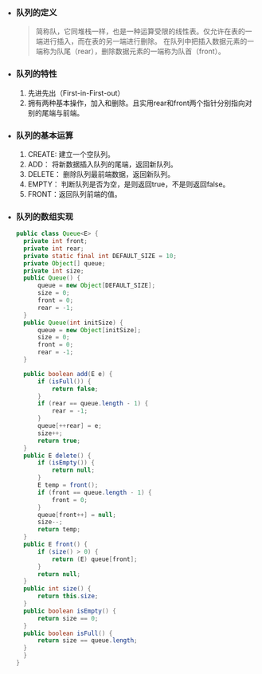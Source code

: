 - ### 队列的定义
  > 简称队，它同堆栈一样，也是一种运算受限的线性表。仅允许在表的一端进行插入，而在表的另一端进行删除。
  在队列中把插入数据元素的一端称为队尾（rear），删除数据元素的一端称为队首（front）。

- ### 队列的特性
  1. 先进先出（First-in-First-out）
  2. 拥有两种基本操作，加入和删除。且实用rear和front两个指针分别指向对别的尾端与前端。

- ### 队列的基本运算
  1. CREATE: 建立一个空队列。
  2. ADD： 将新数据插入队列的尾端，返回新队列。
  3. DELETE： 删除队列最前端数据，返回新队列。
  4. EMPTY： 判断队列是否为空，是则返回true，不是则返回false。
  5. FRONT：返回队列前端的值。
  
- ### 队列的数组实现
  ```java
  public class Queue<E> {
  	private int front;
  	private int rear;
  	private static final int DEFAULT_SIZE = 10;
  	private Object[] queue;
  	private int size;
  	public Queue() {
  		queue = new Object[DEFAULT_SIZE];
  		size = 0;
  		front = 0;
  		rear = -1;
  	}
  	public Queue(int initSize) {
  		queue = new Object[initSize];
  		size = 0;
  		front = 0;
  		rear = -1;
  	}
  
  	public boolean add(E e) {
  		if (isFull()) {
  			return false;
  		}
  		if (rear == queue.length - 1) {
  			rear = -1;
  		}
  		queue[++rear] = e;
  		size++;
  		return true;
  	}
  	public E delete() {
  		if (isEmpty()) {
  			return null;
  		}
  		E temp = front();
  		if (front == queue.length - 1) {
  			front = 0;
  		}
  		queue[front++] = null;
  		size--;
  		return temp;
  	}
  	public E front() {
  		if (size() > 0) {
  			return (E) queue[front];
  		}
  		return null;
  	}
  	public int size() {
  		return this.size;
  	}
  	public boolean isEmpty() {
  		return size == 0;
  	}
  	public boolean isFull() {
  		return size == queue.length;
  	}
	}
  }
  ```